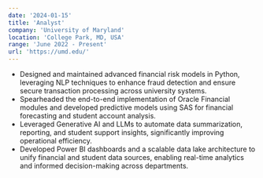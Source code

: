 ```yaml
---
date: '2024-01-15'
title: 'Analyst'
company: 'University of Maryland'
location: 'College Park, MD, USA'
range: 'June 2022 - Present'
url: 'https://umd.edu/'
---
```




- Designed and maintained advanced financial risk models in Python, leveraging NLP techniques to enhance fraud detection and ensure secure transaction processing across university systems.
- Spearheaded the end-to-end implementation of Oracle Financial modules and developed predictive models using SAS for financial forecasting and student account analysis.
- Leveraged Generative AI and LLMs to automate data summarization, reporting, and student support insights, significantly improving operational efficiency.
- Developed Power BI dashboards and a scalable data lake architecture to unify financial and student data sources, enabling real-time analytics and informed decision-making across departments.








